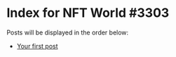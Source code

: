 # Index for NFT World #3303
Posts will be displayed in the order below:

- [Your first post](./001-first.md)

